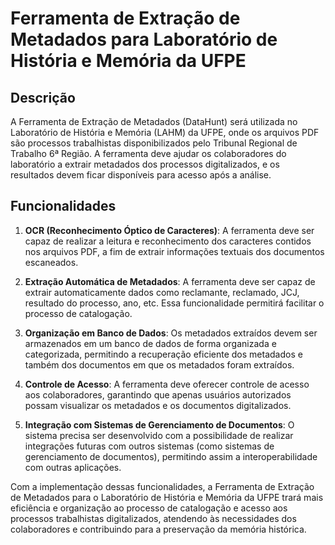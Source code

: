 # Ferramenta de Extração de Metadados para Laboratório de História e Memória da UFPE

## Descrição

A Ferramenta de Extração de Metadados (DataHunt) será utilizada no Laboratório de História e Memória (LAHM) da UFPE, onde os arquivos PDF são processos trabalhistas disponibilizados pelo Tribunal Regional de Trabalho 6ª Região. A ferramenta deve ajudar os colaboradores do laboratório a extrair metadados dos processos digitalizados, e os resultados devem ficar disponíveis para acesso após a análise.

## Funcionalidades

1. **OCR (Reconhecimento Óptico de Caracteres)**: A ferramenta deve ser capaz de realizar a leitura e reconhecimento dos caracteres contidos nos arquivos PDF, a fim de extrair informações textuais dos documentos escaneados.

2. **Extração Automática de Metadados**: A ferramenta deve ser capaz de extrair automaticamente dados como reclamante, reclamado, JCJ, resultado do processo, ano, etc. Essa funcionalidade permitirá facilitar o processo de catalogação.

3. **Organização em Banco de Dados**: Os metadados extraídos devem ser armazenados em um banco de dados de forma organizada e categorizada, permitindo a recuperação eficiente dos metadados e também dos documentos em que os metadados foram extraídos.

5. **Controle de Acesso**: A ferramenta deve oferecer controle de acesso aos colaboradores, garantindo que apenas usuários autorizados possam visualizar os metadados e os documentos digitalizados.

6. **Integração com Sistemas de Gerenciamento de Documentos**: O sistema precisa ser desenvolvido com a possibilidade de realizar integrações futuras com outros sistemas (como sistemas de gerenciamento de documentos), permitindo assim a interoperabilidade com outras aplicações.


Com a implementação dessas funcionalidades, a Ferramenta de Extração de Metadados para o Laboratório de História e Memória da UFPE trará mais eficiência e organização ao processo de catalogação e acesso aos processos trabalhistas digitalizados, atendendo às necessidades dos colaboradores e contribuindo para a preservação da memória histórica.